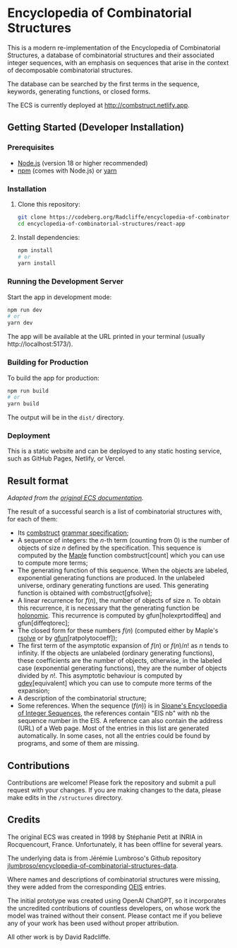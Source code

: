 # Encyclopedia of Combinatorial Structures

This is a modern re-implementation of the Encyclopedia of Combinatorial Structures, a database of combinatorial 
structures and their associated integer sequences, with an emphasis on sequences
that arise in the context of decomposable combinatorial structures. 

The database can be searched by the first terms in the sequence, keywords, generating functions, or closed forms.

The ECS is currently deployed at http://combstruct.netlify.app.
## Getting Started (Developer Installation)

### Prerequisites
- [Node.js](https://nodejs.org/) (version 18 or higher recommended)
- [npm](https://www.npmjs.com/) (comes with Node.js) or [yarn](https://yarnpkg.com/)

### Installation

1. Clone this repository:
   ```sh
   git clone https://codeberg.org/Radcliffe/encyclopedia-of-combinatorial-structures.git
   cd encyclopedia-of-combinatorial-structures/react-app
   ```
2. Install dependencies:
   ```sh
   npm install
   # or
   yarn install
   ```

### Running the Development Server

Start the app in development mode:
```sh
npm run dev
# or
yarn dev
```

The app will be available at the URL printed in your terminal (usually http://localhost:5173/).

### Building for Production

To build the app for production:
```sh
npm run build
# or
yarn build
```

The output will be in the `dist/` directory.

### Deployment

This is a static website and can be deployed to any static hosting service, such as GitHub Pages, Netlify, or Vercel.
## Result format

*Adapted from the [original ECS documentation](https://web.archive.org/web/19991010004232/http://algo.inria.fr/encyclopedia/).*

The result of a successful search is a list of combinatorial structures with, 
for each of them:

  * Its [combstruct](https://www.maplesoft.com/support/help/Maple/view.aspx?path=combstruct) 
   [grammar specification](https://maplesoft.com/support/help/maple/view.aspx?path=combstruct%2fspecification); 
  * A sequence of integers: the $n$-th term (counting from 0) is the number of objects 
    of size $n$ defined by the specification. 
    This sequence is computed by the [Maple](https://www.maplesoft.com/products/Maple/) 
    function combstruct\[count\] which you can use to compute more terms; 
  * The generating function of this sequence. 
    When the objects are labeled, exponential generating functions are produced. 
    In the unlabeled universe, ordinary generating functions are used. 
    This generating function is obtained with combstruct\[gfsolve\];
  * A linear recurrence for $f(n)$, the number of objects of size $n$. 
    To obtain this recurrence, it is necessary that the generating function 
    be [holonomic](https://en.wikipedia.org/wiki/Holonomic_function). This recurrence is computed by 
    gfun\[holexprtodiffeq\] and gfun\[diffeqtorec\];
  * The closed form for these numbers $f(n)$ (computed either by Maple's [rsolve](https://www.maplesoft.com/support/help/Maple/view.aspx?path=rsolve) or 
    by [gfun](https://www.maplesoft.com/support/help/Maple/view.aspx?path=gfun)[ratpolytocoeff]);
  * The first term of the asymptotic expansion of $f(n)$ or $f(n)/n!$ as $n$ tends to infinity. 
    If the objects are unlabeled (ordinary generating functions), 
    these coefficients are the number of objects, 
    otherwise, in the labeled case (exponential generating functions), 
    they are the number of objects divided by $n!$. This asymptotic behaviour is computed by 
    [gdev](https://dl.acm.org/doi/10.1145/122520.122521)\[equivalent\] which you can use to 
    compute more terms of the expansion;
  * A description of the combinatorial structure;
  * Some references. When the sequence $(f(n))$ is in 
    [Sloane's Encyclopedia of Integer Sequences](https://oeis.org), 
    the references contain "EIS nb" with nb the sequence number in the EIS. 
    A reference can also contain the address (URL) of a Web page. 
    Most of the entries in this list are generated automatically. 
    In some cases, not all the entries could be found by programs, 
    and some of them are missing.

## Contributions

Contributions are welcome! Please fork the repository and submit a pull request with your changes.
If you are making changes to the data, please make edits in the `/structures` directory.

## Credits
The original ECS was created in 1998 by Stéphanie Petit at INRIA in Rocquencourt, France.
Unfortunately, it has been offline for several years. 

The underlying data is from Jérémie Lumbroso's Github repository
[jlumbroso/encyclopedia-of-combinatorial-structures-data](https://github.com/jlumbroso/encyclopedia-of-combinatorial-structures-data).

Where names and descriptions of combinatorial structures were missing,
they were added from the corresponding [OEIS](https://oeis.org) entries.

The initial prototype was created using OpenAI ChatGPT, so it incorporates
the uncredited contributions of countless developers, on whose work the
model was trained without their consent. Please contact me if you believe 
any of your work has been used without proper attribution.

All other work is by David Radcliffe.